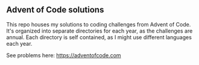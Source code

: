 ## Advent of Code solutions

This repo houses my solutions to coding challenges from Advent of Code. It's organized into separate directories for each year, as the challenges are annual. Each directory is self contained, as I might use different languages each year.

See problems here: https://adventofcode.com